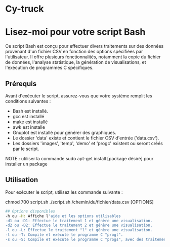 # Cy-truck
# Lisez-moi pour votre script Bash

Ce script Bash est conçu pour effectuer divers traitements sur des données provenant d'un fichier CSV en fonction des options spécifiées par l'utilisateur. Il offre plusieurs fonctionnalités, notamment la copie du fichier de données, l'analyse statistique, la génération de visualisations, et l'exécution de programmes C spécifiques.

## Prérequis

Avant d'exécuter le script, assurez-vous que votre système remplit les conditions suivantes :

- Bash est installé.
- gcc est installé
- make est installé
- awk est installe
- Gnuplot est installé pour générer des graphiques.
- Le dossier 'data' existe et contient le fichier CSV d'entrée ('data.csv').
- Les dossiers 'images', 'temp', 'demo' et 'progc' existent ou seront créés par le script.
  
NOTE : utiliser la commande sudo apt-get install [package désiré] pour installer un package

## Utilisation

Pour exécuter le script, utilisez les commande suivante :

chmod 700 script.sh
./script.sh  /chemin/du/fichier/data.csv [OPTIONS]
```bash
## Options disponibles
-h ou -H: Affiche l'aide et les options utilisables
-d1 ou -D1: Effectue le traitement 1 et génère une visualisation.
-d2 ou -D2: Effectue le traitement 2 et génère une visualisation.
-l ou -L: Effectue le traitement "l" et génère une visualisation.
-t ou -T: Compile et exécute le programme C "progt".
-s ou -S: Compile et exécute le programme C "progs", avec des traitements spécifiques.

